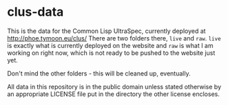 # clus-data
This is the data for the Common Lisp UltraSpec, currently deployed at http://phoe.tymoon.eu/clus/
There are two folders there, `live` and `raw`. `live` is exactly what is currently deployed on the website and `raw` is what I am working on right now, which is not ready to be pushed to the website just yet.

Don't mind the other folders - this will be cleaned up, eventually.

All data in this repository is in the public domain unless stated otherwise by an appropriate LICENSE file put in the directory the other license encloses.
